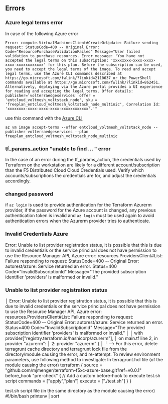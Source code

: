 ## Errors
### Azure legal terms error
In case of the following Azure error
```text
Error: compute.VirtualMachinesClient#CreateOrUpdate: Failure sending request: StatusCode=400 -- Original Error: Code="ResourcePurchaseValidationFailed" Message="User failed validation to purchase resources. Error message: 'You have not accepted the legal terms on this subscription: 'xxxxxxxx-xxxx-xxxx-xxxx-xxxxxxxxxxxx' for this plan. Before the subscription can be used, you need to accept the legal terms of the image. To read and accept legal terms, use the Azure CLI commands described at https://go.microsoft.com/fwlink/?linkid=2110637 or the PowerShell commands available at https://go.microsoft.com/fwlink/?linkid=862451. Alternatively, deploying via the Azure portal provides a UI experience for reading and accepting the legal terms. Offer details: publisher='volterraedgeservices' offer = 'entcloud_voltmesh_voltstack_node', sku = 'freeplan_entcloud_voltmesh_voltstack_node_multinic', Correlation Id: 'xxxxxxxx-xxxx-xxxx-xxxx-xxxxxxxxxxxx'.'"
```
use this command with the [Azure CLI](https://learn.microsoft.com/en-us/cli/azure/install-azure-cli)
```shell
az vm image accept-terms --offer entcloud_voltmesh_voltstack_node --publisher volterraedgeservices --plan freeplan_entcloud_voltmesh_voltstack_node_multinic
```
### tf_params_action "unable to find ... " error
In the case of an error during the tf_params_action, the credentials used by Terraform on the workstation are likely for a different account/subscription than the F5 Distributed Cloud Cloud Credentials used. Verify which accounts/subscriptions the credentials are for, and adjust the credentials accordingly.


### changed password
if `az login` is used to provide authentication for the Terraform Azurerm provider, if the password for the Azure account is changed, any previous authentication token is invalid and `az login` must be used again to avoid authentication errors when the Azurerm provider tries to authenticate.

### Invalid Credentials Azure
 Error: Unable to list provider registration status, it is possible that this is due to invalid credentials or the service principal does not have permission 
to use the Resource Manager API, Azure error: resources.ProvidersClient#List: Failure responding to request: StatusCode=400 -- Original Error: autorest/azure: 
Service returned an error. Status=400 Code="InvalidSubscriptionId" Message="The provided subscription identifier 'providers' is malformed or invalid."

### Unable to list provider registration status 

│ Error: Unable to list provider registration status, it is possible that this is due to invalid credentials or the service principal does not have permission 
to use the Resource Manager API, Azure error: resources.ProvidersClient#List: Failure responding to request: StatusCode=400 -- Original Error: autorest/azure: 
Service returned an error. Status=400 Code="InvalidSubscriptionId" Message="The provided subscription identifier 'providers' is malformed or invalid."
│
│   with provider["registry.terraform.io/hashicorp/azurerm"],
│   on main.tf line 2, in provider "azurerm":
│    2: provider "azurerm" {
│
╵ --> For this error, delete terragrunt cache directory and terragrunt lock file from the directory/module causing the error, and re-attempt. To review environment parameters, use following method to investigate:
In terragrunt.hcl file (of the module causing the error)
 terraform {
  source = "github.com/mjmenger/terraform-f5xc-azure-base.git?ref=v0.0.1"
   before_hook "pre-check" {   // Add a custom before-hook to execute test.sh script
      commands = ["apply","plan"]
      execute  = ["./test.sh"]
    }
}

test.sh script file (in the same directory as the module causing the error)
#!/bin/bash
printenv | sort